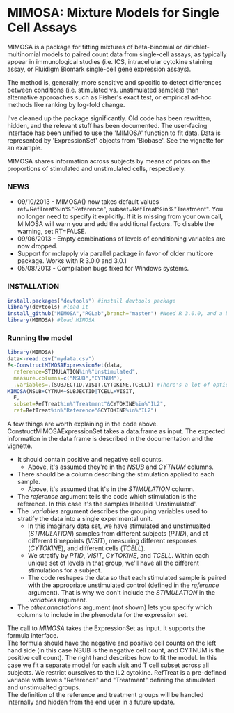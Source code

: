 # MIMOSA: Mixture Models for Single Cell Assays

MIMOSA is a package for fitting mixtures of beta-binomial or dirichlet-multinomial models to paired count data from single-cell assays, as typically appear in immunological studies (i.e. ICS, intracellular cytokine staining assay, or Fluidigm Biomark single-cell gene expression assays). 

The method is, generally, more sensitive and specific to detect differences between conditions (i.e. stimulated vs. unstimulated samples) than alternative approaches such as Fisher's exact test, or empirical ad-hoc methods like ranking by log-fold change.

I've cleaned up the package significantly. Old code has been rewritten, hidden, and the relevant stuff has been documented. The user-facing interface has been unified to use the 'MIMOSA' function to fit data. Data is represented by 'ExpressionSet' objects from 'Biobase'. See the vignette for an example.

MIMOSA shares information across subjects by means of priors on the proportions of stimulated and unstimulated cells, respectively.

### NEWS
- 09/10/2013 - MIMOSA() now takes default values ref=RefTreat%in%"Reference", subset=RefTreat%in%"Treatment". You no longer need to specify it explicitly. If it is missing from your own call, MIMOSA will warn you and add the additional factors. To disable the warning, set RT=FALSE.
- 09/06/2013 - Empty combinations of levels of conditioning variables are now dropped.
- Support for mclapply via parallel package in favor of older multicore package. Works with R 3.0.0 and 3.0.1
- 05/08/2013 - Compilation bugs fixed for Windows systems. 

### INSTALLATION

```r
install.packages("devtools") #install devtools package
library(devtools) #load it
install_github("MIMOSA","RGLab",branch="master") #Need R 3.0.0, and a bunch of dependencies. The install will fail with various error messages until you install those dependencies.
library(MIMOSA) #load MIMOSA
```

### Running the model

```r
library(MIMOSA)
data<-read.csv("mydata.csv")
E<-ConstructMIMOSAExpressionSet(data,
  reference=STIMULATION%in%"Unstimulated",
  measure.columns=c("NSUB","CYTNUM"),
  .variables=.(SUBJECTID,VISIT,CYTOKINE,TCELL)) #There's a lot of options here. See the documentation and vignette.
MIMOSA(NSUB+CYTNUM~SUBJECTID|TCELL+VISIT,
  E,
  subset=RefTreat%in%"Treatment"&CYTOKINE%in%"IL2",
  ref=RefTreat%in%"Reference"&CYTOKINE%in%"IL2")
```

A few things are worth explaining in the code above.  
ConstructMIMOSAExpressionSet takes a data.frame as input.
The expected information in the data frame is described in the documentation and the vignette.  
- It should contain positive and negative cell counts.  
  - Above, it's assumed they're in the *NSUB* and *CYTNUM* columns.  
- There should be a column describing the stimulation applied to each sample.  
  - Above, it's assumed that it's in the *STIMULATION* column. 
- The *reference* argument tells the code which stimulation is the reference. In this case it's the samples labelled 'Unstimulated'. 
- The *.variables* argument describes the grouping variables used to stratify the data into a single experimental unit.
  - In this imaginary data set, we have stimulated and unstimualted (*STIMULATION*) samples from different subjects (*PTID*), and at different timepoints (*VISIT*), measuring different responses (*CYTOKINE*), and different cells (*TCELL*).
  - We stratify by *PTID*, *VISIT*, *CYTOKINE*, and *TCELL*. Within each unique set of levels in that group, we'll have all the different stimulations for a subject. 
  - The code reshapes the data so that each stimulated sample is paired with the appropriate unstimulated control (defined in the *reference* argument). That is why we don't include the *STIMULATION* in the *.variables* argument.
- The *other.annotations* argument (not shown) lets you specify which columns to include in the phenodata for the expression set.

The call to *MIMOSA* takes the ExpressionSet as input. It supports the formula interface.  
The formula should have the negative and positive cell counts on the left hand side (in this case NSUB is the negative cell count, and CYTNUM is the positive cell count). The right hand describes how to fit the model. In this case we fit a separate model for each visit and T cell subset across all subjects. We restrict ourselves to the IL2 cytokine. RefTreat is a pre-defined variable with levels "Reference" and "Treatment" defining the stimulated and unstimualted groups.  
The definition of the reference and treatment groups will be handled internally and hidden from the end user in a future update.
